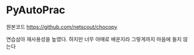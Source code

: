 # PyAutoPrac

원본코드 https://github.com/netscout/chocopy

연습삼아 재사용성을 높였다. 하지만 너무 야매로 배운지라 그렇게까지 마음에 들지 않는다
